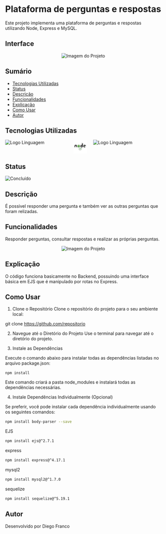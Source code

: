 # Plataforma de perguntas e respostas

Este projeto implementa uma plataforma de perguntas e respostas utilizando Node, Express e MySQL.

## Interface

<div align="center">
  <img src="img/logo.png" alt="Imagem do Projeto" width="900">
</div>

## Sumário

- [Tecnologias Utilizadas](#tecnologias-utilizadas)
- [Status](#status)
- [Descrição](#descrição)
- [Funcionalidades](#funcionalidades)
- [Explicação](#explicação)
- [Como Usar](#como-usar)
- [Autor](#autor)

## Tecnologias Utilizadas

<div style="display: flex; flex-direction: row;">
  <div style="margin-right: 20px; display: flex; justify-content: flex-start;">
    <img src="img/js.png" alt="Logo Linguagem" width="200" height="auto"/>
  </div>
  <div style="margin-right: 20px; display: flex; justify-content: flex-start;">
    <img src="img/node.png" alt="Logo Linguagem" width="200" height="auto"/>
  </div>
  <div style="margin-right: 20px; display: flex; justify-content: flex-start;">
    <img src="img/mysql.png" alt="Logo Linguagem" width="200" height="auto"/>
  </div>
</div>

## Status

![Concluído](http://img.shields.io/static/v1?label=STATUS&message=CONCLUIDO&color=GREEN&style=for-the-badge)

## Descrição

É possivel responder uma pergunta e também ver as outras perguntas que foram relizadas.

## Funcionalidades

Responder perguntas, consultar respostas e realizar as próprias perguntas.

<div align="center">
  <img src="img/logo2.png" alt="Imagem do Projeto" width="900">
</div>

## Explicação

O código funciona basicamente no Backend, possuindo uma interface básica em EJS que é manipulado por rotas no Express.

## Como Usar

1. Clone o Repositório
   Clone o repositório do projeto para o seu ambiente local:

git clone https://github.com/repositorio

2. Navegue até o Diretório do Projeto
   Use o terminal para navegar até o diretório do projeto.

3. Instale as Dependências

Execute o comando abaixo para instalar todas as dependências listadas no arquivo package.json:

```
npm install
```

Este comando criará a pasta node_modules e instalará todas as dependências necessárias.

4. Instale Dependências Individualmente (Opcional)

Se preferir, você pode instalar cada dependência individualmente usando os seguintes comandos:

```bash
npm install body-parser --save
```

EJS

```bash
npm install ejs@^2.7.1
```

express

```bash
npm install express@^4.17.1
```

mysql2

```bash
npm install mysql2@^1.7.0
```

sequelize

```bash
npm install sequelize@^5.19.1
```

## Autor

Desenvolvido por Diego Franco
